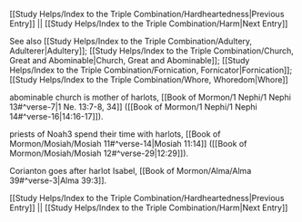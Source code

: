[[Study Helps/Index to the Triple Combination/Hardheartedness|Previous Entry]]  ||  [[Study Helps/Index to the Triple Combination/Harm|Next Entry]]

 See also [[Study Helps/Index to the Triple Combination/Adultery, Adulterer|Adultery]]; [[Study Helps/Index to the Triple Combination/Church, Great and Abominable|Church, Great and Abominable]]; [[Study Helps/Index to the Triple Combination/Fornication, Fornicator|Fornication]]; [[Study Helps/Index to the Triple Combination/Whore, Whoredom|Whore]]

 abominable church is mother of harlots, [[Book of Mormon/1 Nephi/1 Nephi 13#^verse-7|1 Ne. 13:7-8, 34]] ([[Book of Mormon/1 Nephi/1 Nephi 14#^verse-16|14:16-17]]).

 priests of Noah3 spend their time with harlots, [[Book of Mormon/Mosiah/Mosiah 11#^verse-14|Mosiah 11:14]] ([[Book of Mormon/Mosiah/Mosiah 12#^verse-29|12:29]]).

 Corianton goes after harlot Isabel, [[Book of Mormon/Alma/Alma 39#^verse-3|Alma 39:3]].

[[Study Helps/Index to the Triple Combination/Hardheartedness|Previous Entry]]  ||  [[Study Helps/Index to the Triple Combination/Harm|Next Entry]]